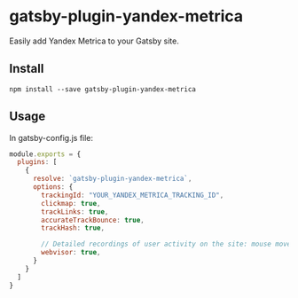 # gatsby-plugin-yandex-metrica

Easily add Yandex Metrica to your Gatsby site.

## Install

```
npm install --save gatsby-plugin-yandex-metrica
```

## Usage

In gatsby-config.js file:

```js
module.exports = {
  plugins: [
    {
      resolve: `gatsby-plugin-yandex-metrica`,
      options: {
        trackingId: "YOUR_YANDEX_METRICA_TRACKING_ID",
        clickmap: true,
        trackLinks: true,
        accurateTrackBounce: true,
        trackHash: true,

        // Detailed recordings of user activity on the site: mouse movement, scrolling, and clicks.
        webvisor: true,
      }
    }
  ]
}
```
